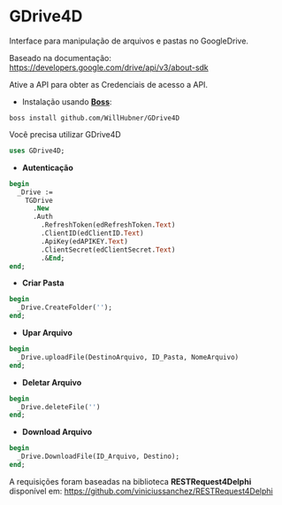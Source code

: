 # GDrive4D
Interface para manipulação de arquivos e pastas no GoogleDrive.

Baseado na documentação:
https://developers.google.com/drive/api/v3/about-sdk

Ative a API para obter as Credenciais de acesso a API.

* Instalação usando [**Boss**](https://github.com/HashLoad/boss):

```
boss install github.com/WillHubner/GDrive4D
```

Você precisa utilizar GDrive4D

```pascal
uses GDrive4D;
```
* **Autenticação**

```pascal
begin
  _Drive :=
    TGDrive
      .New
      .Auth
        .RefreshToken(edRefreshToken.Text)
        .ClientID(edClientID.Text)
        .ApiKey(edAPIKEY.Text)
        .ClientSecret(edClientSecret.Text)
        .&End;
end;
``` 

* **Criar Pasta**

```pascal
begin
  _Drive.CreateFolder('');
end;
``` 

* **Upar Arquivo**

```pascal
begin
  _Drive.uploadFile(DestinoArquivo, ID_Pasta, NomeArquivo)
end;
``` 

* **Deletar Arquivo**

```pascal
begin
  _Drive.deleteFile('')
end;
``` 

* **Download Arquivo**

```pascal
begin
  _Drive.DownloadFile(ID_Arquivo, Destino);
end;
``` 

A requisições foram baseadas na biblioteca **RESTRequest4Delphi** disponível em: 
https://github.com/viniciussanchez/RESTRequest4Delphi 
